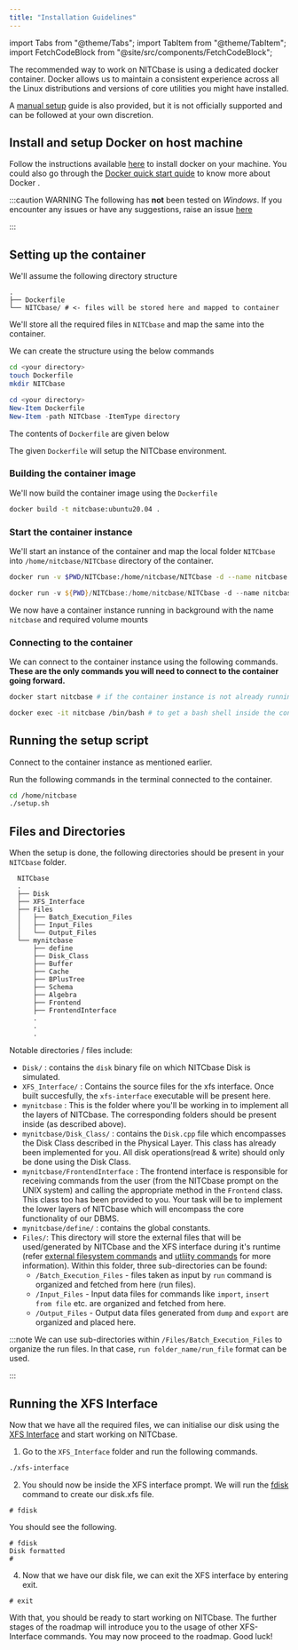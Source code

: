 ```yaml
---
title: "Installation Guidelines"
---
```


import Tabs from "@theme/Tabs";
import TabItem from "@theme/TabItem";
import FetchCodeBlock from "@site/src/components/FetchCodeBlock";

The recommended way to work on NITCbase is using a dedicated docker container. Docker allows us to maintain a consistent experience across all the Linux distributions and versions of core utilities you might have installed.

A [manual setup](./ManualSetup.md) guide is also provided, but it is not officially supported and can be followed at your own discretion.

## Install and setup Docker on host machine

Follow the instructions available [here](https://docs.docker.com/get-docker/) to install docker on your machine. You could also go through the [Docker quick start quide](https://docs.docker.com/get-started/) to know more about Docker .

:::caution WARNING
The following has **not** been tested on _Windows_.
If you encounter any issues or have any suggestions, raise an issue [here](https://github.com/nitcbase/nitcbase.github.io/issues/new)

:::

## Setting up the container

We'll assume the following directory structure

```plaintext
.
├── Dockerfile
└── NITCbase/ # <- files will be stored here and mapped to container
```

We'll store all the required files in `NITCbase` and map the same into the container.

We can create the structure using the below commands

<Tabs>
<TabItem value='unix/linux' label="Unix/Linux" default>

```bash
cd <your directory>
touch Dockerfile
mkdir NITCbase
```

</TabItem>
<TabItem value='windows' label="Windows">

```powershell
cd <your directory>
New-Item Dockerfile
New-Item -path NITCbase -ItemType directory
```

</TabItem>
</Tabs>

The contents of `Dockerfile` are given below

<FetchCodeBlock
  link="https://raw.githubusercontent.com/Nitcbase/nitcbase-bootstrap/main/Dockerfile"
  language="Dockerfile"
/>

The given `Dockerfile` will setup the NITCbase environment.

### Building the container image

We'll now build the container image using the `Dockerfile`

```bash
docker build -t nitcbase:ubuntu20.04 .
```

### Start the container instance

We'll start an instance of the container and map the local folder `NITCbase` into `/home/nitcbase/NITCbase` directory of the container.

<Tabs>
<TabItem value='unix/linux' label="Unix/Linux" default>

```bash
docker run -v $PWD/NITCbase:/home/nitcbase/NITCbase -d --name nitcbase -i nitcbase:ubuntu20.04
```

</TabItem>
<TabItem value='windows' label="Windows">

```powershell
docker run -v ${PWD}/NITCbase:/home/nitcbase/NITCbase -d --name nitcbase -i nitcbase:ubuntu20.04
```

</TabItem>
</Tabs>

We now have a container instance running in background with the name `nitcbase` and required volume mounts

### Connecting to the container

We can connect to the container instance using the following commands.
**These are the only commands you will need to connect to the container going forward.**

```bash
docker start nitcbase # if the container instance is not already running

docker exec -it nitcbase /bin/bash # to get a bash shell inside the container
```

## Running the setup script

Connect to the container instance as mentioned earlier.

Run the following commands in the terminal connected to the container.

```bash
cd /home/nitcbase
./setup.sh
```

## Files and Directories

When the setup is done, the following directories should be present in your `NITCbase` folder.

```plaintext
  NITCbase
  .
  ├── Disk
  ├── XFS_Interface
  ├── Files
  │   ├── Batch_Execution_Files
  │   ├── Input_Files
  │   └── Output_Files
  └── mynitcbase
      ├── define
      ├── Disk_Class
      ├── Buffer
      ├── Cache
      ├── BPlusTree
      ├── Schema
      ├── Algebra
      ├── Frontend
      ├── FrontendInterface
      .
      .
      .
```

Notable directories / files include:

- `Disk/` : contains the `disk` binary file on which NITCbase Disk is simulated.
- `XFS_Interface/` : Contains the source files for the xfs interface. Once built succesfully, the `xfs-interface` executable will be present here.
- `mynitcbase` : This is the folder where you'll be working in to implement all the layers of NITCbase. The corresponding folders should be present inside (as described above).
- `mynitcbase/Disk_Class/` : contains the `Disk.cpp` file which encompasses the Disk Class described in the Physical Layer. This class has already been implemented for you. All disk operations(read & write) should only be done using the Disk Class.
- `mynitcbase/FrontendInterface` : The frontend interface is responsible for receiving commands from the user (from the NITCbase prompt on the UNIX system) and calling the appropriate method in the `Frontend` class. This class too has been provided to you. Your task will be to implement the lower layers of NITCbase which will encompass the core functionality of our DBMS.
- `mynitcbase/define/` : contains the global constants.
- `Files/`: This directory will store the external files that will be used/generated by NITCbase and the XFS interface during it's runtime (refer [external filesystem commands](../User%20Interface%20Commands/efs.md) and [utliity commands](../User%20Interface%20Commands/utility.md) for more information). Within this folder, three sub-directories can be found:
  - `/Batch_Execution_Files` - files taken as input by `run` command is organized and fetched from here (run files).
  - `/Input_Files` - Input data files for commands like `import`, `insert from file` etc. are organized and fetched from here.
  - `/Output_Files` - Output data files generated from `dump` and `export` are organized and placed here.

:::note
We can use sub-directories within `/Files/Batch_Execution_Files` to organize the run files. In that case, `run folder_name/run_file` format can be used.

:::

## Running the XFS Interface

Now that we have all the required files, we can initialise our disk using the [XFS Interface](./XFS%20Interface.md) and start working on NITCbase.

1. Go to the `XFS_Interface` folder and run the following commands.

```bash
./xfs-interface
```

2. You should now be inside the XFS interface prompt. We will run the [fdisk](../User%20Interface%20Commands/efs.md#format-disk) command to create our disk.xfs file.

```
# fdisk
```

You should see the following.

```
# fdisk
Disk formatted
#
```

4. Now that we have our disk file, we can exit the XFS interface by entering exit.

```
# exit
```

With that, you should be ready to start working on NITCbase. The further stages of the roadmap will introduce you to the usage of other XFS-Interface commands. You may now proceed to the roadmap. Good luck!
